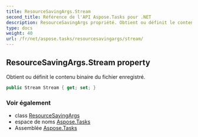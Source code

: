 ```yaml
---
title: ResourceSavingArgs.Stream
second_title: Référence de l'API Aspose.Tasks pour .NET
description: ResourceSavingArgs propriété. Obtient ou définit le contenu binaire du fichier enregistré.
type: docs
weight: 40
url: /fr/net/aspose.tasks/resourcesavingargs/stream/
---
```

## ResourceSavingArgs.Stream property

Obtient ou définit le contenu binaire du fichier enregistré.

```csharp
public Stream Stream { get; set; }
```

### Voir également

* class [ResourceSavingArgs](../)
* espace de noms [Aspose.Tasks](../../resourcesavingargs/)
* Assemblée [Aspose.Tasks](../../../)


